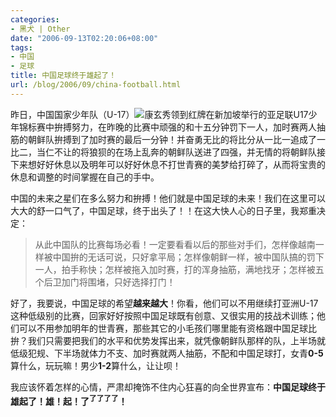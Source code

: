 ```yaml
---
categories:
- 黑犬 | Other
date: "2006-09-13T02:20:06+08:00"
tags:
- 中国
- 足球
title: 中国足球终于雄起了！
url: /blog/2006/09/china-football.html
---
```

昨日，中国国家少年队（U-17）<span class="right">![康玄秀领到红牌](/images/posts/china-football.jpg "康玄秀领到红牌")</span>在新加坡举行的亚足联U17少年锦标赛中拚搏努力，在昨晚的比赛中顽强的和十五分钟罚下一人，加时赛两人抽筋的朝鲜队拚搏到了加时赛的最后一分钟！并奋勇无比的将比分从一比一追成了一比二，当仁不让的将狼狈的在场上乱奔的朝鲜队送进了四强，并无情的将朝鲜队接下来想好好休息以及明年可以好好休息不打世青赛的美梦给打碎了，从而将宝贵的休息和调整的时间掌握在自己的手中。
<!--more-->

中国的未来之星们在多么努力和拚搏！他们就是中国足球的未来！我们在这里可以大大的舒一口气了，中国足球，终于出头了！！在这大快人心的日子里，我郑重决定：

> 从此中国队的比赛每场必看！一定要看看以后的那些对手们，怎样像越南一样被中国拚的无话可说，只好拿平局；怎样像朝鲜一样，被中国队搞的罚下一人，拍手称快；怎样被拖入加时赛，打的浑身抽筋，满地找牙；怎样被五个后卫加门将围堵，只好选择打门！

好了，我要说，中国足球的希望**越来越大**！你看，他们可以不用继续打亚洲U-17这种低级别的比赛，回家好好按照中国足球既有创意、又很实用的技战术训练；他们可以不用参加明年的世青赛，那些其它的小毛孩们哪里能有资格跟中国足球比拚？我们只需要把我们的水平和优势发挥出来，就凭像朝鲜队那样的队，上半场就低级犯规、下半场就体力不支、加时赛就两人抽筋，不配和中国足球打，女青**0-5**算什么，玩玩嘛！男少**1-2**算什么，让让呗！

我应该怀着怎样的心情，严肃却掩饰不住内心狂喜的向全世界宣布：**中国足球终于雄起了！雄！起！了<sup>了了了了</sup>！**